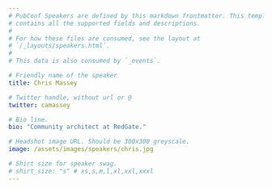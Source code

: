 ```yaml
---
# PubConf Speakers are defined by this markdown frontmatter. This template
# contains all the supported fields and descriptions.
#
# For how these files are consumed, see the layout at
# `/_layouts/speakers.html`.
#
# This data is also consumed by `_events`.

# Friendly name of the speaker
title: Chris Massey

# Twitter handle, without url or @
twitter: camassey

# Bio line.
bio: "Community architect at RedGate."

# Headshot image URL. Should be 300x300 greyscale.
image: /assets/images/speakers/chris.jpg

# Shirt size for speaker swag.
# shirt_size: "s" # xs,s,m,l,xl,xxl,xxxl
---
```

